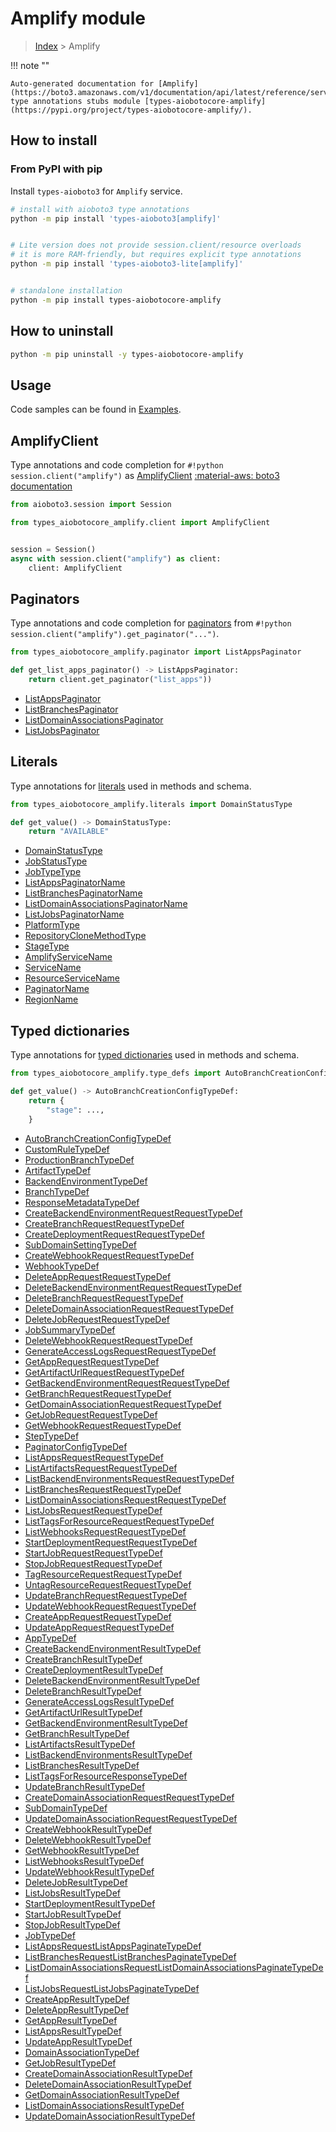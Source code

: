 # Amplify module

> [Index](../README.md) > Amplify


!!! note ""

    Auto-generated documentation for [Amplify](https://boto3.amazonaws.com/v1/documentation/api/latest/reference/services/amplify.html#Amplify)
    type annotations stubs module [types-aiobotocore-amplify](https://pypi.org/project/types-aiobotocore-amplify/).

## How to install



### From PyPI with pip

Install `types-aioboto3` for `Amplify` service.

```bash
# install with aioboto3 type annotations
python -m pip install 'types-aioboto3[amplify]'


# Lite version does not provide session.client/resource overloads
# it is more RAM-friendly, but requires explicit type annotations
python -m pip install 'types-aioboto3-lite[amplify]'


# standalone installation
python -m pip install types-aiobotocore-amplify
```



## How to uninstall

```bash
python -m pip uninstall -y types-aiobotocore-amplify
```

## Usage

Code samples can be found in [Examples](./usage.md).

## AmplifyClient

Type annotations and code completion for  `#!python session.client("amplify")` as [AmplifyClient](./client.md)
[:material-aws: boto3 documentation](https://boto3.amazonaws.com/v1/documentation/api/latest/reference/services/amplify.html#Amplify.Client)

```python title="Usage example"
from aioboto3.session import Session

from types_aiobotocore_amplify.client import AmplifyClient


session = Session()
async with session.client("amplify") as client:
    client: AmplifyClient
```


## Paginators

Type annotations and code completion for
[paginators](./paginators.md)
from `#!python session.client("amplify").get_paginator("...")`.

```python title="Usage example"
from types_aiobotocore_amplify.paginator import ListAppsPaginator

def get_list_apps_paginator() -> ListAppsPaginator:
    return client.get_paginator("list_apps"))
```

- [ListAppsPaginator](./paginators.md#listappspaginator)
- [ListBranchesPaginator](./paginators.md#listbranchespaginator)
- [ListDomainAssociationsPaginator](./paginators.md#listdomainassociationspaginator)
- [ListJobsPaginator](./paginators.md#listjobspaginator)








## Literals

Type annotations for [literals](./literals.md) used in methods and schema.

```python title="Usage example"
from types_aiobotocore_amplify.literals import DomainStatusType

def get_value() -> DomainStatusType:
    return "AVAILABLE"
```

- [DomainStatusType](./literals.md#domainstatustype)
- [JobStatusType](./literals.md#jobstatustype)
- [JobTypeType](./literals.md#jobtypetype)
- [ListAppsPaginatorName](./literals.md#listappspaginatorname)
- [ListBranchesPaginatorName](./literals.md#listbranchespaginatorname)
- [ListDomainAssociationsPaginatorName](./literals.md#listdomainassociationspaginatorname)
- [ListJobsPaginatorName](./literals.md#listjobspaginatorname)
- [PlatformType](./literals.md#platformtype)
- [RepositoryCloneMethodType](./literals.md#repositoryclonemethodtype)
- [StageType](./literals.md#stagetype)
- [AmplifyServiceName](./literals.md#amplifyservicename)
- [ServiceName](./literals.md#servicename)
- [ResourceServiceName](./literals.md#resourceservicename)
- [PaginatorName](./literals.md#paginatorname)
- [RegionName](./literals.md#regionname)




## Typed dictionaries

Type annotations for [typed dictionaries](./type_defs.md) used in methods and schema.

```python title="Usage example"
from types_aiobotocore_amplify.type_defs import AutoBranchCreationConfigTypeDef

def get_value() -> AutoBranchCreationConfigTypeDef:
    return {
        "stage": ...,
    }
```

- [AutoBranchCreationConfigTypeDef](./type_defs.md#autobranchcreationconfigtypedef)
- [CustomRuleTypeDef](./type_defs.md#customruletypedef)
- [ProductionBranchTypeDef](./type_defs.md#productionbranchtypedef)
- [ArtifactTypeDef](./type_defs.md#artifacttypedef)
- [BackendEnvironmentTypeDef](./type_defs.md#backendenvironmenttypedef)
- [BranchTypeDef](./type_defs.md#branchtypedef)
- [ResponseMetadataTypeDef](./type_defs.md#responsemetadatatypedef)
- [CreateBackendEnvironmentRequestRequestTypeDef](./type_defs.md#createbackendenvironmentrequestrequesttypedef)
- [CreateBranchRequestRequestTypeDef](./type_defs.md#createbranchrequestrequesttypedef)
- [CreateDeploymentRequestRequestTypeDef](./type_defs.md#createdeploymentrequestrequesttypedef)
- [SubDomainSettingTypeDef](./type_defs.md#subdomainsettingtypedef)
- [CreateWebhookRequestRequestTypeDef](./type_defs.md#createwebhookrequestrequesttypedef)
- [WebhookTypeDef](./type_defs.md#webhooktypedef)
- [DeleteAppRequestRequestTypeDef](./type_defs.md#deleteapprequestrequesttypedef)
- [DeleteBackendEnvironmentRequestRequestTypeDef](./type_defs.md#deletebackendenvironmentrequestrequesttypedef)
- [DeleteBranchRequestRequestTypeDef](./type_defs.md#deletebranchrequestrequesttypedef)
- [DeleteDomainAssociationRequestRequestTypeDef](./type_defs.md#deletedomainassociationrequestrequesttypedef)
- [DeleteJobRequestRequestTypeDef](./type_defs.md#deletejobrequestrequesttypedef)
- [JobSummaryTypeDef](./type_defs.md#jobsummarytypedef)
- [DeleteWebhookRequestRequestTypeDef](./type_defs.md#deletewebhookrequestrequesttypedef)
- [GenerateAccessLogsRequestRequestTypeDef](./type_defs.md#generateaccesslogsrequestrequesttypedef)
- [GetAppRequestRequestTypeDef](./type_defs.md#getapprequestrequesttypedef)
- [GetArtifactUrlRequestRequestTypeDef](./type_defs.md#getartifacturlrequestrequesttypedef)
- [GetBackendEnvironmentRequestRequestTypeDef](./type_defs.md#getbackendenvironmentrequestrequesttypedef)
- [GetBranchRequestRequestTypeDef](./type_defs.md#getbranchrequestrequesttypedef)
- [GetDomainAssociationRequestRequestTypeDef](./type_defs.md#getdomainassociationrequestrequesttypedef)
- [GetJobRequestRequestTypeDef](./type_defs.md#getjobrequestrequesttypedef)
- [GetWebhookRequestRequestTypeDef](./type_defs.md#getwebhookrequestrequesttypedef)
- [StepTypeDef](./type_defs.md#steptypedef)
- [PaginatorConfigTypeDef](./type_defs.md#paginatorconfigtypedef)
- [ListAppsRequestRequestTypeDef](./type_defs.md#listappsrequestrequesttypedef)
- [ListArtifactsRequestRequestTypeDef](./type_defs.md#listartifactsrequestrequesttypedef)
- [ListBackendEnvironmentsRequestRequestTypeDef](./type_defs.md#listbackendenvironmentsrequestrequesttypedef)
- [ListBranchesRequestRequestTypeDef](./type_defs.md#listbranchesrequestrequesttypedef)
- [ListDomainAssociationsRequestRequestTypeDef](./type_defs.md#listdomainassociationsrequestrequesttypedef)
- [ListJobsRequestRequestTypeDef](./type_defs.md#listjobsrequestrequesttypedef)
- [ListTagsForResourceRequestRequestTypeDef](./type_defs.md#listtagsforresourcerequestrequesttypedef)
- [ListWebhooksRequestRequestTypeDef](./type_defs.md#listwebhooksrequestrequesttypedef)
- [StartDeploymentRequestRequestTypeDef](./type_defs.md#startdeploymentrequestrequesttypedef)
- [StartJobRequestRequestTypeDef](./type_defs.md#startjobrequestrequesttypedef)
- [StopJobRequestRequestTypeDef](./type_defs.md#stopjobrequestrequesttypedef)
- [TagResourceRequestRequestTypeDef](./type_defs.md#tagresourcerequestrequesttypedef)
- [UntagResourceRequestRequestTypeDef](./type_defs.md#untagresourcerequestrequesttypedef)
- [UpdateBranchRequestRequestTypeDef](./type_defs.md#updatebranchrequestrequesttypedef)
- [UpdateWebhookRequestRequestTypeDef](./type_defs.md#updatewebhookrequestrequesttypedef)
- [CreateAppRequestRequestTypeDef](./type_defs.md#createapprequestrequesttypedef)
- [UpdateAppRequestRequestTypeDef](./type_defs.md#updateapprequestrequesttypedef)
- [AppTypeDef](./type_defs.md#apptypedef)
- [CreateBackendEnvironmentResultTypeDef](./type_defs.md#createbackendenvironmentresulttypedef)
- [CreateBranchResultTypeDef](./type_defs.md#createbranchresulttypedef)
- [CreateDeploymentResultTypeDef](./type_defs.md#createdeploymentresulttypedef)
- [DeleteBackendEnvironmentResultTypeDef](./type_defs.md#deletebackendenvironmentresulttypedef)
- [DeleteBranchResultTypeDef](./type_defs.md#deletebranchresulttypedef)
- [GenerateAccessLogsResultTypeDef](./type_defs.md#generateaccesslogsresulttypedef)
- [GetArtifactUrlResultTypeDef](./type_defs.md#getartifacturlresulttypedef)
- [GetBackendEnvironmentResultTypeDef](./type_defs.md#getbackendenvironmentresulttypedef)
- [GetBranchResultTypeDef](./type_defs.md#getbranchresulttypedef)
- [ListArtifactsResultTypeDef](./type_defs.md#listartifactsresulttypedef)
- [ListBackendEnvironmentsResultTypeDef](./type_defs.md#listbackendenvironmentsresulttypedef)
- [ListBranchesResultTypeDef](./type_defs.md#listbranchesresulttypedef)
- [ListTagsForResourceResponseTypeDef](./type_defs.md#listtagsforresourceresponsetypedef)
- [UpdateBranchResultTypeDef](./type_defs.md#updatebranchresulttypedef)
- [CreateDomainAssociationRequestRequestTypeDef](./type_defs.md#createdomainassociationrequestrequesttypedef)
- [SubDomainTypeDef](./type_defs.md#subdomaintypedef)
- [UpdateDomainAssociationRequestRequestTypeDef](./type_defs.md#updatedomainassociationrequestrequesttypedef)
- [CreateWebhookResultTypeDef](./type_defs.md#createwebhookresulttypedef)
- [DeleteWebhookResultTypeDef](./type_defs.md#deletewebhookresulttypedef)
- [GetWebhookResultTypeDef](./type_defs.md#getwebhookresulttypedef)
- [ListWebhooksResultTypeDef](./type_defs.md#listwebhooksresulttypedef)
- [UpdateWebhookResultTypeDef](./type_defs.md#updatewebhookresulttypedef)
- [DeleteJobResultTypeDef](./type_defs.md#deletejobresulttypedef)
- [ListJobsResultTypeDef](./type_defs.md#listjobsresulttypedef)
- [StartDeploymentResultTypeDef](./type_defs.md#startdeploymentresulttypedef)
- [StartJobResultTypeDef](./type_defs.md#startjobresulttypedef)
- [StopJobResultTypeDef](./type_defs.md#stopjobresulttypedef)
- [JobTypeDef](./type_defs.md#jobtypedef)
- [ListAppsRequestListAppsPaginateTypeDef](./type_defs.md#listappsrequestlistappspaginatetypedef)
- [ListBranchesRequestListBranchesPaginateTypeDef](./type_defs.md#listbranchesrequestlistbranchespaginatetypedef)
- [ListDomainAssociationsRequestListDomainAssociationsPaginateTypeDef](./type_defs.md#listdomainassociationsrequestlistdomainassociationspaginatetypedef)
- [ListJobsRequestListJobsPaginateTypeDef](./type_defs.md#listjobsrequestlistjobspaginatetypedef)
- [CreateAppResultTypeDef](./type_defs.md#createappresulttypedef)
- [DeleteAppResultTypeDef](./type_defs.md#deleteappresulttypedef)
- [GetAppResultTypeDef](./type_defs.md#getappresulttypedef)
- [ListAppsResultTypeDef](./type_defs.md#listappsresulttypedef)
- [UpdateAppResultTypeDef](./type_defs.md#updateappresulttypedef)
- [DomainAssociationTypeDef](./type_defs.md#domainassociationtypedef)
- [GetJobResultTypeDef](./type_defs.md#getjobresulttypedef)
- [CreateDomainAssociationResultTypeDef](./type_defs.md#createdomainassociationresulttypedef)
- [DeleteDomainAssociationResultTypeDef](./type_defs.md#deletedomainassociationresulttypedef)
- [GetDomainAssociationResultTypeDef](./type_defs.md#getdomainassociationresulttypedef)
- [ListDomainAssociationsResultTypeDef](./type_defs.md#listdomainassociationsresulttypedef)
- [UpdateDomainAssociationResultTypeDef](./type_defs.md#updatedomainassociationresulttypedef)

